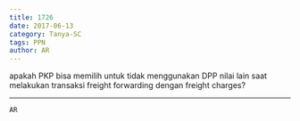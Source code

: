 ```yaml
---
title: 1726
date: 2017-06-13
category: Tanya-SC
tags: PPN
author: AR
---
```


apakah PKP bisa memilih untuk tidak menggunakan DPP nilai lain saat melakukan transaksi freight forwarding dengan freight charges?

---



`AR`
